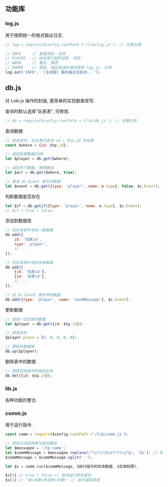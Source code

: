 
## 功能库


### log.js
用于按照统一的格式输出日志.
```js
// log = require($config.rootPath +'/lib/log.js'); // 无需引用

// INFO		// 普通消息. 白色
// PLAYER	// 由玩家引起的消息. 绿色
// WARN		// 警告. 黄色
// ERROR	// 错误, 抛出错误时请勿使用 log.js. 红色
log.out('INFO', '[主线程] 服务器正在启动...');
```


## db.js
对 Loki.js 操作的封装, 更简单的实现删查改写.

查询时默认选择"玩家表", 可修改.
```js
// db = require($config.rootPath +'/lib/db.js'); // 无需引用
```
查询数据
```js
// 查询语句, 此处表示查询 id = $tp.id 的玩家
const $where = {id: $tp.id};

// 返回玩家数据JSON
let $player = db.get($where);

// 返回多个数据, 使用数组
let $arr = db.get($where, true);

// 查询 $c.Event 表中的数据
let $event = db.get({type: 'player', name: e.type}, false, $c.Event);
```
判断数据是否存在
```js
let $if = db.getif({type: 'player', name: e.type}, $c.Event);
// $if = true | false
```
添加到数据库
```js
// 往实体表中添加一条数据
db.add({
	id: '玩家id',
	type: 'player',
	// ...
});

// 往实体表中添加多条数据
db.add([
	{id: '玩家id'},
	{id: '玩家id'},
	// ...
]);

// 往 $c.Event 表中添加数据
db.add({type: 'player', name: 'sendMessage'}, $c.Event);
```
更新数据
```js
// 查询一位玩家的数据
let $player = db.get({id: $tp.id});

// 修改坐标
$player.place = [0, 0, 0, 0, 0];

// 更新到数据库
db.up($player);
```
删除表中的数据
```js
// 删除实体表中的指定实体
db.del({id: $tp.id});
```


### lib.js
各种功能的整合.


### comm.js
用于运行指令.
```js
const comm = require($config.rootPath +'/lib/comm.js');

// 将指令消息转换为指令数组
let $messagee = '/tp name';
let $commMessage = $messagee.replace(/^\s*([\S\s]*?)\s*$/, '$1'); // 移除首尾空格
$commMessage = $commMessage.split(' ');

let $s = comm.run($commMessage, $执行指令的实体数据, $实体权限);

$s[0] // true | false // 指令运行是否成功
$s[1] // '将<玩家>传送到<玩家>' // 指令返回消息
```
